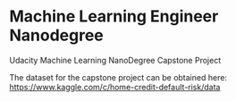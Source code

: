 # Machine Learning Engineer Nanodegree
Udacity Machine Learning NanoDegree Capstone Project

The dataset for the capstone project can be obtained here:
https://www.kaggle.com/c/home-credit-default-risk/data

